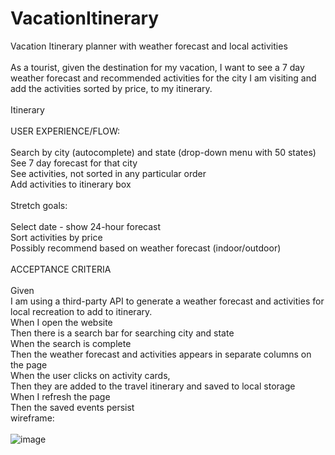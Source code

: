 # VacationItinerary
Vacation Itinerary planner with weather forecast and local activities <br><br>
As a tourist, given the destination for my vacation, I want to see a 7 day weather forecast and recommended activities for the city I am visiting and add the activities sorted by price, to my itinerary.  <br><br>
Itinerary<br><br>
USER EXPERIENCE/FLOW:<br><br>
Search by city (autocomplete) and state (drop-down menu with 50 states) <br>
See 7 day forecast for that city<br>
See activities, not sorted in any particular order<br>
Add activities to itinerary box<br><br>
Stretch goals:<br><br>
Select date - show 24-hour forecast<br>
Sort activities by price<br>
Possibly recommend based on weather forecast (indoor/outdoor)<br><br>
ACCEPTANCE CRITERIA<br><br>
Given <br>
I am using a third-party API to generate a weather forecast and activities for local recreation to add to itinerary.  <br>
When I open the website <br>
Then there is a search bar for searching city and state<br>
When the search is complete<br>
Then the weather forecast and activities appears in separate columns on the page<br>
When the user clicks on activity cards, <br>
Then they are added to the travel itinerary and saved to local storage<br>
When I refresh the page<br>
Then the saved events persist<br>
wireframe: <br><br>
![image](https://user-images.githubusercontent.com/87109541/131759106-292435a8-bfd3-4835-b180-2220b7eaf453.png)

